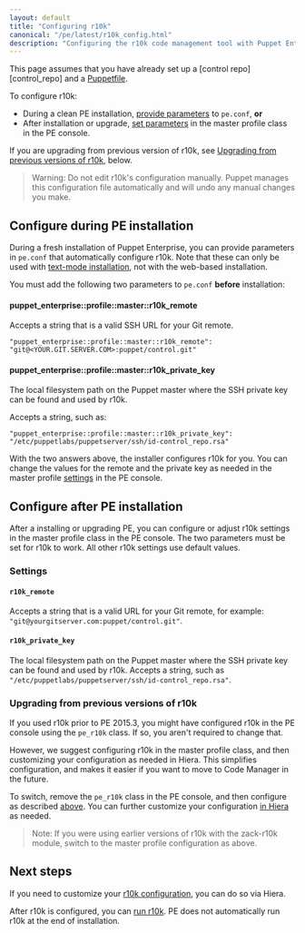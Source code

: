 ```yaml
---
layout: default
title: "Configuring r10k"
canonical: "/pe/latest/r10k_config.html"
description: "Configuring the r10k code management tool with Puppet Enterprise installation."
---
```


[repo]: ./cmgmt_control_repo.html
[puppetfile]: ./cmgmt_puppetfile.html
[code_mgr]: ./code_mgr.html
[r10k]: ./r10k.html
[code_mgr_config]: ./code_mgr_config.html
[code_mgr_custom]: ./code_mgr_custom.html
[code_mgr_webhook]: ./code_mgr_webhook.html
[r10k_config]: ./r10k_config.html
[r10k_custom]: ./r10k_custom.html
[r10k_run]: ./r10k_run.html
[r10k_ref]: ./r10k_ref.html

[environ_dir]: {{puppet}}/environments_configuring.html
[run]: ./r10k_run.html

This page assumes that you have already set up a [control repo][control_repo] and a [Puppetfile][puppetfile].

To configure r10k:

* During a clean PE installation, [provide parameters](#configure-during-pe-installation) to `pe.conf`, **or**
* After installation or upgrade, [set parameters](#configure-after-pe-installation) in the master profile class in the PE console.

If you are upgrading from previous version of r10k, see [Upgrading from previous versions of r10k](#upgrading-from-previous-versions-of-r10k), below.

> Warning: Do not edit r10k's configuration manually. Puppet manages this configuration file automatically and will undo any manual changes you make.

## Configure during PE installation

During a fresh installation of Puppet Enterprise, you can provide parameters in `pe.conf` that automatically configure r10k. Note that these can only be used with [text-mode installation](./install_text_mode.html), not with the web-based installation.

You must add the following two parameters to `pe.conf` **before** installation:

#### puppet_enterprise::profile::master::r10k_remote

Accepts a string that is a valid SSH URL for your Git remote.

~~~
"puppet_enterprise::profile::master::r10k_remote": "git@<YOUR.GIT.SERVER.COM>:puppet/control.git"
~~~

#### puppet_enterprise::profile::master::r10k_private_key

The local filesystem path on the Puppet master where the SSH private key can be found and used by r10k.

Accepts a string, such as:

~~~
"puppet_enterprise::profile::master::r10k_private_key": "/etc/puppetlabs/puppetserver/ssh/id-control_repo.rsa"
~~~

With the two answers above, the installer configures r10k for you. You can change the values for the remote and the private key as needed in the master profile [settings](#settings) in the PE console.

## Configure after PE installation

After a installing or upgrading PE, you can configure or adjust r10k settings in the master profile class in the PE console. The two parameters must be set for r10k to work. All other r10k settings use default values.

### Settings

#### `r10k_remote`

Accepts a string that is a valid URL for your Git remote, for example: `"git@yourgitserver.com:puppet/control.git"`.

#### `r10k_private_key`

The local filesystem path on the Puppet master where the SSH private key can be found and used by r10k. Accepts a string, such as `"/etc/puppetlabs/puppetserver/ssh/id-control_repo.rsa"`.

### Upgrading from previous versions of r10k

If you used r10k prior to PE 2015.3, you might have configured r10k in the PE console using the `pe_r10k` class. If so, you aren't required to change that.

However, we suggest configuring r10k in the master profile class, and then customizing your configuration as needed in Hiera. This simplifies configuration, and makes it easier if you want to move to Code Manager in the future. 

To switch, remove the `pe_r10k` class in the PE console, and then configure as described [above](#configure-after-pe-installation). You can further customize your configuration [in Hiera][r10k_custom] as needed.

> Note: If you were using earlier versions of r10k with the zack-r10k module, switch to the master profile configuration as above.

## Next steps

If you need to customize your [r10k configuration][r10k_custom], you can do so via Hiera.

After r10k is configured, you can [run r10k][run]. PE does not automatically run r10k at the end of installation.
